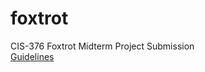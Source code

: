 # foxtrot
CIS-376 Foxtrot Midterm Project Submission <br>
[Guidelines](https://gist.github.com/barrycumbie/b7ed5ce56858cf383ab22ddd73e26c78)
